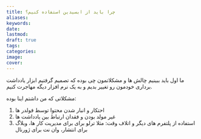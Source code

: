 ```yaml
---
title: چرا باید از ابسیدین استفاده کنیم؟
aliases: 
keywords: 
date: 
lastmod: 
draft: true
tags: 
categories: 
image: 
cover:
---
```


ما اول باید ببینیم چالش ها و مشکلاتمون چی بوده که تصمیم گرفتیم ابزار یادداشت برداری خودمون رو تغییر بدیم و به یک نرم افزار دیگه مهاجرت کنیم.

مشکلاتی که من داشتم اینا بوده:
1. احتکار و انبار شدن محتوا توسط فولدر ها
2. غیر مولد بودن و فقدان ارتباط بین یادداشت ها
3. استفاده از پلتفرم های دیگر و اتلاف وقت: مثلا ترلو برای برای مدیریت کار ها، وبلاگ برای انتشار، وان نت برای ژورنال